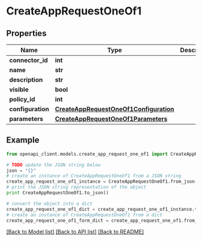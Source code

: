 # CreateAppRequestOneOf1


## Properties
Name | Type | Description | Notes
------------ | ------------- | ------------- | -------------
**connector_id** | **int** |  | 
**name** | **str** |  | 
**description** | **str** |  | 
**visible** | **bool** |  | 
**policy_id** | **int** |  | 
**configuration** | [**CreateAppRequestOneOf1Configuration**](CreateAppRequestOneOf1Configuration.md) |  | 
**parameters** | [**CreateAppRequestOneOf1Parameters**](CreateAppRequestOneOf1Parameters.md) |  | 

## Example

```python
from openapi_client.models.create_app_request_one_of1 import CreateAppRequestOneOf1

# TODO update the JSON string below
json = "{}"
# create an instance of CreateAppRequestOneOf1 from a JSON string
create_app_request_one_of1_instance = CreateAppRequestOneOf1.from_json(json)
# print the JSON string representation of the object
print CreateAppRequestOneOf1.to_json()

# convert the object into a dict
create_app_request_one_of1_dict = create_app_request_one_of1_instance.to_dict()
# create an instance of CreateAppRequestOneOf1 from a dict
create_app_request_one_of1_form_dict = create_app_request_one_of1.from_dict(create_app_request_one_of1_dict)
```
[[Back to Model list]](../README.md#documentation-for-models) [[Back to API list]](../README.md#documentation-for-api-endpoints) [[Back to README]](../README.md)


